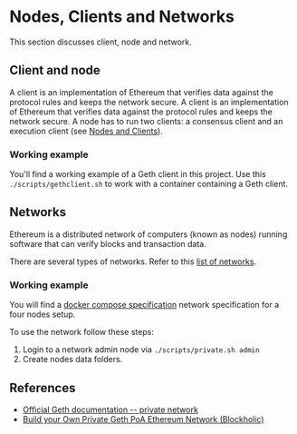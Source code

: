 # Nodes, Clients and Networks

This section discusses client, node and network.

## Client and node

A client is an implementation of Ethereum that verifies data against the protocol rules and keeps the network secure. A client is an implementation of Ethereum that verifies data against the protocol rules and keeps the network secure. A node has to run two clients: a consensus client and an execution client (see [Nodes and Clients](https://ethereum.org/en/developers/docs/nodes-and-clients/)).

### Working example

You'll find a working example of a Geth client in this project. Use this `./scripts/gethclient.sh` to work with a container containing a Geth client.

## Networks

Ethereum is a distributed network of computers (known as nodes) running software that can verify blocks and transaction data.

There are several types of networks. Refer to this [list of networks](https://ethereum.org/en/developers/docs/networks/).

### Working example

You will find a [docker compose specification](../deployments/private/docker-compose.yaml) network specification for a four nodes setup.

To use the network follow these steps:

1. Login to a network admin node via `./scripts/private.sh admin`
1. Create nodes data folders.

## References

* [Official Geth documentation -- private network](https://geth.ethereum.org/docs/fundamentals/private-network)
* [Build your Own Private Geth PoA Ethereum Network (Blockholic)](https://www.youtube.com/watch?v=pz7-JGG6T2Y&list=PLkM0MH7Grb25poKEiId5pEQg-OzLQRNM4)